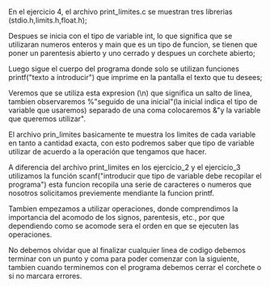 En el ejercicio 4, el archivo print_limites.c se muestran tres librerias (stdio.h,limits.h,float.h);

Despues se inicia con el tipo de variable int, lo que significa que se utilizaran numeros enteros y main que es un tipo de funcion, se tienen que poner un parentesis abierto y uno cerrado y despues un corchete abierto;

Luego sigue el cuerpo del programa donde solo se utilizan funciones printf("texto a introducir") que imprime en la pantalla el texto que tu desees;

Veremos que se utiliza esta expresion (\n) que significa un salto de linea, tambien observaremos %"seguido de una inicial"(la inicial indica el tipo de variable que usaremos) separado de una coma colocaremos &"y la variable que queremos utilizar".

El archivo prin_limites basicamente te muestra los limites de cada variable en tanto a cantidad exacta, con esto podremos saber que tipo de variable utilizar de acuerdo a la operación que tengamos que hacer.

A diferencia del archivo print_limites en los ejercicio_2 y el ejercicio_3 utilizamos la función scanf("introducir que tipo de variable debe recopilar el programa") esta funcion recopila una serie de caracteres o numeros que nosotros solicitamos previemente mendiante la funcion printf.

Tambien empezamos a utilizar operaciones, donde comprendimos la importancia del acomodo de los signos, parentesis, etc., por que dependiendo como se acomode sera el orden en que se ejecuten las operaciones.

No debemos olvidar que al finalizar cualquier linea de codigo debemos terminar con un punto y coma para poder comenzar con la siguiente, tambien cuando terminemos con el programa debemos cerrar el corchete o si no marcara errores.
